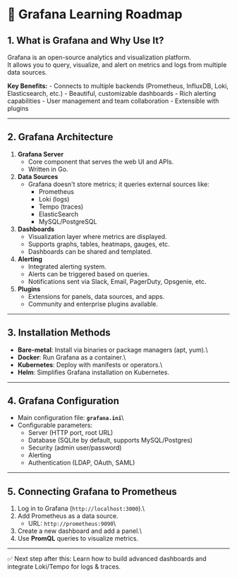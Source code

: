 # 📍 Grafana Learning Roadmap

## 1. What is Grafana and Why Use It?

Grafana is an open-source analytics and visualization platform.\
It allows you to query, visualize, and alert on metrics and logs from
multiple data sources.

**Key Benefits:** - Connects to multiple backends (Prometheus, InfluxDB,
Loki, Elasticsearch, etc.) - Beautiful, customizable dashboards - Rich
alerting capabilities - User management and team collaboration -
Extensible with plugins

------------------------------------------------------------------------

## 2. Grafana Architecture

1.  **Grafana Server**
    -   Core component that serves the web UI and APIs.
    -   Written in Go.
2.  **Data Sources**
    -   Grafana doesn't store metrics; it queries external sources like:
        -   Prometheus
        -   Loki (logs)
        -   Tempo (traces)
        -   ElasticSearch
        -   MySQL/PostgreSQL
3.  **Dashboards**
    -   Visualization layer where metrics are displayed.
    -   Supports graphs, tables, heatmaps, gauges, etc.
    -   Dashboards can be shared and templated.
4.  **Alerting**
    -   Integrated alerting system.
    -   Alerts can be triggered based on queries.
    -   Notifications sent via Slack, Email, PagerDuty, Opsgenie, etc.
5.  **Plugins**
    -   Extensions for panels, data sources, and apps.
    -   Community and enterprise plugins available.

------------------------------------------------------------------------

## 3. Installation Methods

-   **Bare-metal**: Install via binaries or package managers (apt,
    yum).\
-   **Docker**: Run Grafana as a container.\
-   **Kubernetes**: Deploy with manifests or operators.\
-   **Helm**: Simplifies Grafana installation on Kubernetes.

------------------------------------------------------------------------

## 4. Grafana Configuration

-   Main configuration file: **`grafana.ini`**\
-   Configurable parameters:
    -   Server (HTTP port, root URL)
    -   Database (SQLite by default, supports MySQL/Postgres)
    -   Security (admin user/password)
    -   Alerting
    -   Authentication (LDAP, OAuth, SAML)

------------------------------------------------------------------------

## 5. Connecting Grafana to Prometheus

1.  Log in to Grafana (`http://localhost:3000`).\
2.  Add Prometheus as a data source.
    -   URL: `http://prometheus:9090`\
3.  Create a new dashboard and add a panel.\
4.  Use **PromQL** queries to visualize metrics.

------------------------------------------------------------------------

✅ Next step after this: Learn how to build advanced dashboards and
integrate Loki/Tempo for logs & traces.
